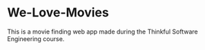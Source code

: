 # We-Love-Movies

This is a movie finding web app made during the Thinkful Software Engineering course. 
